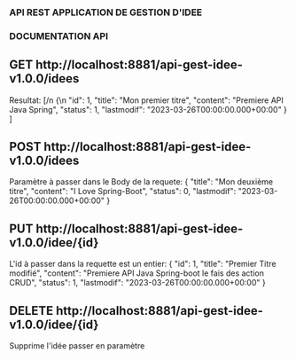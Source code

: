 ### API REST APPLICATION DE GESTION D'IDEE

### DOCUMENTATION API

## GET http://localhost:8881/api-gest-idee-v1.0.0/idees

Resultat: 
[/n
    {\n
        "id": 1,
        "title": "Mon premier titre",
        "content": "Premiere API Java Spring",
        "status": 1,
        "lastmodif": "2023-03-26T00:00:00.000+00:00"
    }
]

## POST  http://localhost:8881/api-gest-idee-v1.0.0/idees

Paramètre à passer dans le Body de la requete:
{
    "title": "Mon deuxième titre",
    "content": "I Love Spring-Boot",
    "status": 0,
    "lastmodif": "2023-03-26T00:00:00.000+00:00"
}

## PUT http://localhost:8881/api-gest-idee-v1.0.0/idee/{id}

L'id à passer dans la requette est un entier:
{
    "id": 1,
    "title": "Premier Titre modifié",
    "content": "Premiere API Java Spring-boot le fais des action CRUD",
    "status": 1,
    "lastmodif": "2023-03-26T00:00:00.000+00:00"
}

## DELETE http://localhost:8881/api-gest-idee-v1.0.0/idee/{id}

Supprime l'idée passer en paramètre

